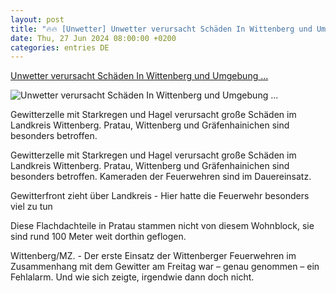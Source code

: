 ```yaml
---
layout: post
title: "🔥🔥 [Unwetter] Unwetter verursacht Schäden In Wittenberg und Umgebung ..."
date: Thu, 27 Jun 2024 08:00:00 +0200
categories: entries DE
---
```

[Unwetter verursacht Schäden In Wittenberg und Umgebung ...](https://www.mz.de/lokal/wittenberg/unwetter-verursacht-schaeden-in-wittenberg-und-umgebung-gewitterfront-zieht-ueber-landkreis-hier-hatte-die-feuerwehr-besonders-viel-zu-tun-3868835)

![Unwetter verursacht Schäden In Wittenberg und Umgebung ...](https://bmg-images.forward-publishing.io/2024/06/23/f02f73ed-a3bf-4b86-90de-d50755cfb01f.jpeg?rect=8%2C205%2C1911%2C1076&w=1024)

Gewitterzelle mit Starkregen und Hagel verursacht große Schäden im Landkreis Wittenberg. Pratau, Wittenberg und Gräfenhainichen sind besonders betroffen.

Gewitterzelle mit Starkregen und Hagel verursacht große Schäden im Landkreis Wittenberg. Pratau, Wittenberg und Gräfenhainichen sind besonders betroffen. Kameraden der Feuerwehren sind im Dauereinsatz.

Gewitterfront zieht über Landkreis - Hier hatte die Feuerwehr besonders viel zu tun

Diese Flachdachteile in Pratau stammen nicht von diesem Wohnblock, sie sind rund 100 Meter weit dorthin geflogen.

Wittenberg/MZ. - Der erste Einsatz der Wittenberger Feuerwehren im Zusammenhang mit dem Gewitter am Freitag war – genau genommen – ein Fehlalarm. Und wie sich zeigte, irgendwie dann doch nicht.

